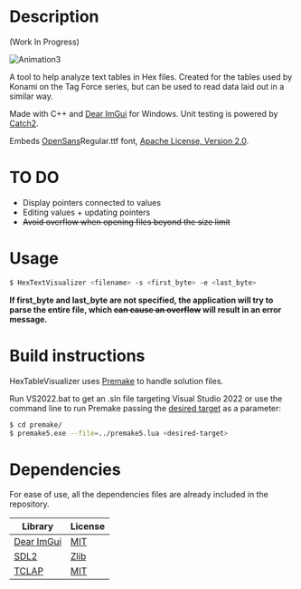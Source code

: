 # Description

(Work In Progress)

![Animation3](https://user-images.githubusercontent.com/83305378/184227085-c13445db-64cf-40fa-8271-cfa741774fb1.gif)

A tool to help analyze text tables in Hex files. Created for the tables used by Konami on the Tag Force series, but can be used to read data laid out in a similar way.

Made with C++ and [Dear ImGui](https://github.com/ocornut/imgui) for Windows. Unit testing is powered by [Catch2](https://github.com/catchorg/Catch2/).

Embeds [OpenSans](https://fonts.google.com/specimen/Open+Sans)Regular.ttf font, [Apache License, Version 2.0](http://www.apache.org/licenses/LICENSE-2.0).

# TO DO

* Display pointers connected to values
* Editing values + updating pointers
* ~~Avoid overflow when opening files beyond the size limit~~

# Usage

```Bash
$ HexTextVisualizer <filename> -s <first_byte> -e <last_byte>
```

**If first_byte and last_byte are not specified, the application will try to parse the entire file, which ~~can cause an overflow~~ will result in an error message.**

# Build instructions

HexTableVisualizer uses [Premake](https://github.com/premake/premake-core) to handle solution files. 

Run VS2022.bat to get an .sln file targeting Visual Studio 2022 or use the command line to run Premake passing the [desired target](https://premake.github.io/docs/Using-Premake/) as a parameter:

```Bash
$ cd premake/
$ premake5.exe --file=../premake5.lua <desired-target>
```

# Dependencies

For ease of use, all the dependencies files are already included in the repository.

| Library  | License |
| ------------- | ------------- |
| [Dear ImGui](https://github.com/ocornut/imgui)  | [MIT](https://github.com/ocornut/imgui/blob/master/LICENSE.txt)  |
| [SDL2](https://www.libsdl.org/index.php)  | [Zlib](https://www.libsdl.org/license.php)  |
| [TCLAP](http://tclap.sourceforge.net/) | [MIT](http://opensource.org/licenses/mit-license.php) |

